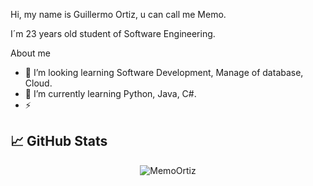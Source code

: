 Hi, my name is Guillermo Ortiz, u can call me Memo.

I´m 23 years old student of Software Engineering.

About me

- 👀 I’m looking learning Software Development, Manage of database, Cloud.
- 🌱 I’m currently learning Python, Java, C#.
- ⚡ 

<!---
MemoOrtiz/MemoOrtiz is a ✨ special ✨ repository because its `README.md` (this file) appears on your GitHub profile.
You can click the Preview link to take a look at your changes.
--->

## 📈 GitHub Stats

<div align="center"">
 <p><img align="center" src="https://github-readme-stats.vercel.app/api/top-langs?username=MemoOrtiz&show_icons=true&locale=en&layout=compact" alt="MemoOrtiz" /></p>
 
